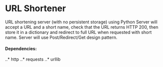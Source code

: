 # URL Shortener

URL shortening server (with no persistent storage) using Python
Server will accept a URL and a short name, check that the URL returns HTTP 200,
then store it in a dictionary and redirect to full URL when requested with
short name. Server will use Post/Redirect/Get design pattern.

#### Dependencies:
..* http
..* requests
..* urllib
